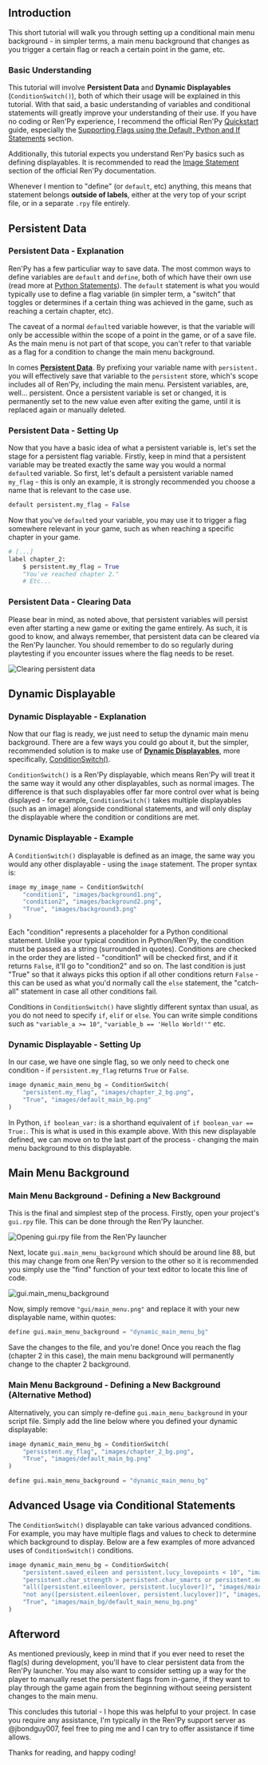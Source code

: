 ## Introduction

This short tutorial will walk you through setting up a conditional main menu background - in simpler terms, a main menu background that changes as you trigger a certain flag or reach a certain point in the game, etc.

### Basic Understanding

This tutorial will involve **Persistent Data** and **Dynamic Displayables** (`ConditionSwitch()`), both of which their usage will be explained in this tutorial. With that said, a basic understanding of variables and conditional statements will greatly improve your understanding of their use. If you have no coding or Ren'Py experience, I recommend the official Ren'Py [Quickstart](https://www.renpy.org/doc/html/quickstart.html) guide, especially the [Supporting Flags using the Default, Python and If Statements](https://www.renpy.org/doc/html/quickstart.html#supporting-flags-using-the-default-python-and-if-statements) section.

Additionally, this tutorial expects you understand Ren'Py basics such as defining displayables. It is recommended to read the [Image Statement](https://www.renpy.org/doc/html/displaying_images.html#image-statement) section of the official Ren'Py documentation.

Whenever I mention to "define" (or `default`, etc) anything, this means that statement belongs **outside of labels**, either at the very top of your script file, or in a separate `.rpy` file entirely.

## Persistent Data

### Persistent Data - Explanation

Ren'Py has a few particuliar way to save data. The most common ways to define variables are `default` and `define`, both of which have their own use (read more at [Python Statements](https://www.renpy.org/doc/html/python.html)). The `default` statement is what you would typically use to define a flag variable (in simpler term, a "switch" that toggles or determines if a certain thing was achieved in the game, such as reaching a certain chapter, etc).

The caveat of a normal `default`ed variable however, is that the variable will only be accessible within the scope of a point in the game, or of a save file. As the main menu is not part of that scope, you can't refer to that variable as a flag for a condition to change the main menu background.

In comes **[Persistent Data](https://www.renpy.org/doc/html/persistent.html)**. By prefixing your variable name with `persistent.` you will effectively save that variable to the `persistent` store, which's scope includes all of Ren'Py, including the main menu. Persistent variables, are, well... persistent. Once a persistent variable is set or changed, it is permanently set to the new value even after exiting the game, until it is replaced again or manually deleted.

### Persistent Data - Setting Up

Now that you have a basic idea of what a persistent variable is, let's set the stage for a persistent flag variable. Firstly, keep in mind that a persistent variable may be treated exactly the same way you would a normal `default`ed variable. So first, let's default a persistent variable named `my_flag` - this is only an example, it is strongly recommended you choose a name that is relevant to the case use.

```py
default persistent.my_flag = False
```
Now that you've `default`ed your variable, you may use it to trigger a flag somewhere relevant in your game, such as when reaching a specific chapter in your game.
```py
# [...]
label chapter_2:
    $ persistent.my_flag = True
    "You've reached chapter 2."
    # Etc...
```

### Persistent Data - Clearing Data

Please bear in mind, as noted above, that persistent variables will persist even after starting a new game or exiting the game entirely. As such, it is good to know, and always remember, that persistent data can be cleared via the Ren'Py launcher. You should remember to do so regularly during playtesting if you encounter issues where the flag needs to be reset.

![Clearing persistent data](https://i.imgur.com/jvhMNjd.png)

## Dynamic Displayable

### Dynamic Displayable - Explanation

Now that our flag is ready, we just need to setup the dynamic main menu background. There are a few ways you could go about it, but the simpler, recommended solution is to make use of **[Dynamic Displayables](https://www.renpy.org/doc/html/displayables.html#dynamic-displayables)**, more specifically, [ConditionSwitch()](https://www.renpy.org/doc/html/displayables.html#ConditionSwitch).

`ConditionSwitch()` is a Ren'Py displayable, which means Ren'Py will treat it the same way it would any other displayables, such as normal images. The difference is that such displayables offer far more control over what is being displayed - for example, `ConditionSwitch()` takes multiple displayables (such as an image) alongside conditional statements, and will only display the displayable where the condition or conditions are met.

### Dynamic Displayable - Example

A `ConditionSwitch()` displayable is defined as an image, the same way you would any other displayable - using the `image` statement.
The proper syntax is:
```py
image my_image_name = ConditionSwitch(
    "condition1", "images/background1.png",
    "condition2", "images/background2.png",
    "True", "images/background3.png"
)
```
Each "condition" represents a placeholder for a Python conditional statement. Unlike your typical condition in Python/Ren'Py, the condition must be passed as a string (surrounded in quotes). Conditions are checked in the order they are listed - "condition1" will be checked first, and if it returns `False`, it'll go to "condition2" and so on. The last condition is just "True" so that it always picks this option if all other conditions return `False` - this can be used as what you'd normally call the `else` statement, the "catch-all" statement in case all other conditions fail.

Conditions in `ConditionSwitch()` have slightly different syntax than usual, as you do not need to specify `if`, `elif` or `else`. You can write simple conditions such as `"variable_a >= 10"`, `"variable_b == 'Hello World!'"` etc.

### Dynamic Displayable - Setting Up

In our case, we have one single flag, so we only need to check one condition - if `persistent.my_flag` returns `True` or `False`.
```py
image dynamic_main_menu_bg = ConditionSwitch(
    "persistent.my_flag", "images/chapter_2_bg.png",
    "True", "images/default_main_bg.png"
)
```
In Python, `if boolean_var:` is a shorthand equivalent of `if boolean_var == True:`. This is what is used in this example above.
With this new displayable defined, we can move on to the last part of the process - changing the main menu background to this displayable.

## Main Menu Background

### Main Menu Background - Defining a New Background

This is the final and simplest step of the process. Firstly, open your project's `gui.rpy` file. This can be done through the Ren'Py launcher.

![Opening gui.rpy file from the Ren'Py launcher](https://i.imgur.com/0P0VCNo.png)

Next, locate `gui.main_menu_background` which should be around line 88, but this may change from one Ren'Py version to the other so it is recommended you simply use the "find" function of your text editor to locate this line of code.

![gui.main_menu_background](https://i.imgur.com/8HrRoFr.png)

Now, simply remove `"gui/main_menu.png"` and replace it with your new displayable name, within quotes:
```py
define gui.main_menu_background = "dynamic_main_menu_bg"
```
Save the changes to the file, and you're done! Once you reach the flag (chapter 2 in this case), the main menu background will permanently change to the chapter 2 background.

### Main Menu Background - Defining a New Background (Alternative Method)

Alternatively, you can simply re-define `gui.main_menu_background` in your script file. Simply add the line below where you defined your dynamic displayable:

```py
image dynamic_main_menu_bg = ConditionSwitch(
    "persistent.my_flag", "images/chapter_2_bg.png",
    "True", "images/default_main_bg.png"
)

define gui.main_menu_background = "dynamic_main_menu_bg"
```

## Advanced Usage via Conditional Statements

The `ConditionSwitch()` displayable can take various advanced conditions. For example, you may have multiple flags and values to check to determine which background to display. Below are a few examples of more advanced uses of `ConditionSwitch()` conditions.
```py
image dynamic_main_menu_bg = ConditionSwitch(
    "persistent.saved_eileen and persistent.lucy_lovepoints < 10", "images/main_bg/eileen_love_interest.png",
    "persistent.char_strength > persistent.char_smarts or persistent.mc_beat_therock", "images/main_bg/mc_flexing.png",
    "all([persistent.eileenlover, persistent.lucylover])", "images/main_bg/love_triangle.png",
    "not any([persistent.eileenlover, persistent.lucylover])", "images/main_bg/forever_alone.png",
    "True", "images/main_bg/default_main_menu_bg.png"
)
```

## Afterword

As mentioned previously, keep in mind that if you ever need to reset the flag(s) during development, you'll have to clear persistent data from the Ren'Py launcher. You may also want to consider setting up a way for the player to manually reset the persistent flags from in-game, if they want to play through the game again from the beginning without seeing persistent changes to the main menu.

This concludes this tutorial - I hope this was helpful to your project. In case you require any assistance, I'm typically in the Ren'Py support server as @jbondguy007, feel free to ping me and I can try to offer assistance if time allows.

Thanks for reading, and happy coding!
